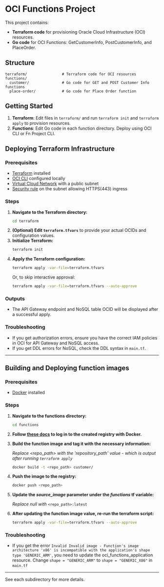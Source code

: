 # OCI Functions Project

This project contains:
- **Terraform code** for provisioning Oracle Cloud Infrastructure (OCI) resources.
- **Go code** for OCI Functions: GetCustomerInfo, PostCustomerInfo, and PlaceOrder.

## Structure
```
terraform/                # Terraform code for OCI resources
functions/
  customer/               # Go code for GET and POST Customer Info functions
  place-order/            # Go code for Place Order function
```

## Getting Started
1. **Terraform**: Edit files in `terraform/` and run `terraform init` and `terraform apply` to provision resources.
2. **Functions**: Edit Go code in each function directory. Deploy using OCI CLI or Fn Project CLI.

## Deploying Terraform Infrastructure

### Prerequisites
- [Terraform](https://www.terraform.io/downloads.html) installed
- [OCI CLI](https://docs.oracle.com/en-us/iaas/Content/API/SDKDocs/cliconfigure.htm) configured locally
- [Virtual Cloud Network](https://docs.oracle.com/en/solutions/wls-on-prem-to-oci/use-wizard-create-vcn.html) with a public subnet
- [Security rule](https://docs.oracle.com/en-us/iaas/Content/developer/functions/func-api-gtw/01-summary.htm#unique_1967189299) on the subnet allowing HTTPS(443) ingress

### Steps
1. **Navigate to the Terraform directory:**
   ```sh
   cd terraform
   ```
2. **(Optional) Edit `terraform.tfvars`** to provide your actual OCIDs and configuration values.
3. **Initialize Terraform:**
   ```sh
   terraform init
   ```
4. **Apply the Terraform configuration:**
   ```sh
   terraform apply -var-file=terraform.tfvars
   ```
   Or, to skip interactive approval:
   ```sh
   terraform apply -var-file=terraform.tfvars --auto-approve
   ```

### Outputs
- The API Gateway endpoint and NoSQL table OCID will be displayed after a successful apply.
### Troubleshooting
- If you get authorization errors, ensure you have the correct IAM policies in OCI for API Gateway and NoSQL access.
- If you get DDL errors for NoSQL, check the DDL syntax in `main.tf`.

---
## Building and Deploying function images
### Prerequisites 
- [Docker](https://docs.docker.com/engine/install/) installed

### Steps
1. **Navigate to the functions directory:**
   ```sh
   cd functions
   ```
2. **Follow [these docs](https://docs.oracle.com/en-us/iaas/Content/Functions/Tasks/functionslogintoocir.htm) to log in to the created registry with Docker.**
3. **Build the function image and tag it with the necessary information:**
   
   *Replace <repo_path> with the 'repository_path' value - which is output after running `terraform apply`*
   ```sh
   docker build -t <repo_path> customer/
   ```
4. **Push the image to the registry:**
   ```sh
   docker push <repo_path>
   ```
5. **Update the *source_image* parameter under the *functions* tf variable:**

   *Replace null with* `<repo_path>:latest` 

6. **After updating the function image value, re-run the terraform script:**
   ```sh
   terraform apply -var-file=terraform.tfvars --auto-approve
   ```
### Troubleshooting
- If you get the error `Invalid Invalid image - Function's image architecture 'x86' is incompatible with the application's shape type 'GENERIC_ARM'`, you need to update the oci_functions_application resource. Change `shape = "GENERIC_ARM"` to `shape = "GENERIC_X86"` in `main.tf`
---

See each subdirectory for more details. 

